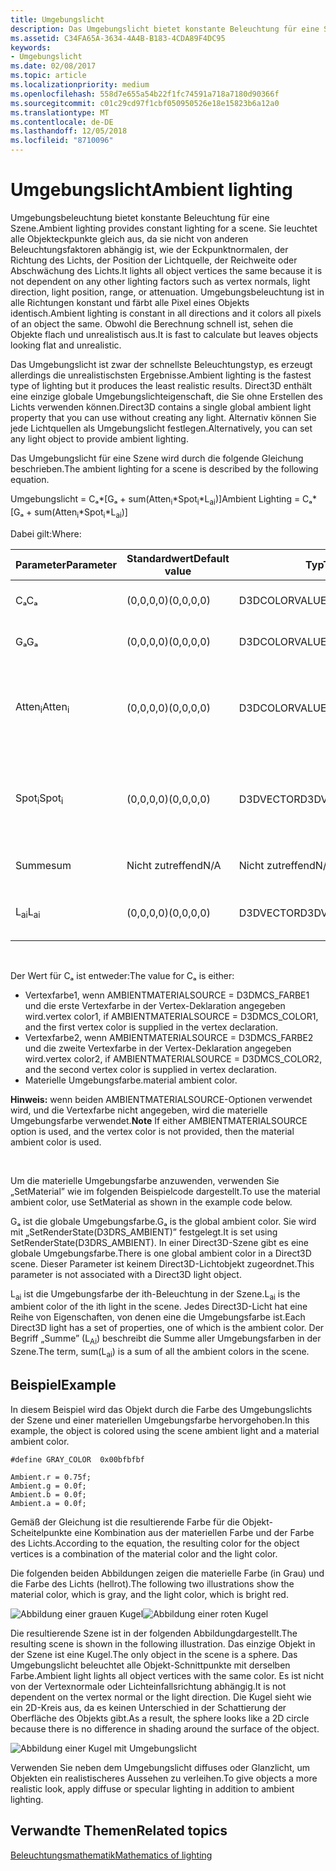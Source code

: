 ```yaml
---
title: Umgebungslicht
description: Das Umgebungslicht bietet konstante Beleuchtung für eine Szene.
ms.assetid: C34FA65A-3634-4A4B-B183-4CDA89F4DC95
keywords:
- Umgebungslicht
ms.date: 02/08/2017
ms.topic: article
ms.localizationpriority: medium
ms.openlocfilehash: 558d7e655a54b22f1fc74591a718a7180d90366f
ms.sourcegitcommit: c01c29cd97f1cbf050950526e18e15823b6a12a0
ms.translationtype: MT
ms.contentlocale: de-DE
ms.lasthandoff: 12/05/2018
ms.locfileid: "8710096"
---
```

# <a name="ambient-lighting"></a><span data-ttu-id="84702-104">Umgebungslicht</span><span class="sxs-lookup"><span data-stu-id="84702-104">Ambient lighting</span></span>


<span data-ttu-id="84702-105">Umgebungsbeleuchtung bietet konstante Beleuchtung für eine Szene.</span><span class="sxs-lookup"><span data-stu-id="84702-105">Ambient lighting provides constant lighting for a scene.</span></span> <span data-ttu-id="84702-106">Sie leuchtet alle Objekteckpunkte gleich aus, da sie nicht von anderen Beleuchtungsfaktoren abhängig ist, wie der Eckpunktnormalen, der Richtung des Lichts, der Position der Lichtquelle, der Reichweite oder Abschwächung des Lichts.</span><span class="sxs-lookup"><span data-stu-id="84702-106">It lights all object vertices the same because it is not dependent on any other lighting factors such as vertex normals, light direction, light position, range, or attenuation.</span></span> <span data-ttu-id="84702-107">Umgebungsbeleuchtung ist in alle Richtungen konstant und färbt alle Pixel eines Objekts identisch.</span><span class="sxs-lookup"><span data-stu-id="84702-107">Ambient lighting is constant in all directions and it colors all pixels of an object the same.</span></span> <span data-ttu-id="84702-108">Obwohl die Berechnung schnell ist, sehen die Objekte flach und unrealistisch aus.</span><span class="sxs-lookup"><span data-stu-id="84702-108">It is fast to calculate but leaves objects looking flat and unrealistic.</span></span>

<span data-ttu-id="84702-109">Das Umgebungslicht ist zwar der schnellste Beleuchtungstyp, es erzeugt allerdings die unrealistischsten Ergebnisse.</span><span class="sxs-lookup"><span data-stu-id="84702-109">Ambient lighting is the fastest type of lighting but it produces the least realistic results.</span></span> <span data-ttu-id="84702-110">Direct3D enthält eine einzige globale Umgebungslichteigenschaft, die Sie ohne Erstellen des Lichts verwenden können.</span><span class="sxs-lookup"><span data-stu-id="84702-110">Direct3D contains a single global ambient light property that you can use without creating any light.</span></span> <span data-ttu-id="84702-111">Alternativ können Sie jede Lichtquellen als Umgebungslicht festlegen.</span><span class="sxs-lookup"><span data-stu-id="84702-111">Alternatively, you can set any light object to provide ambient lighting.</span></span>

<span data-ttu-id="84702-112">Das Umgebungslicht für eine Szene wird durch die folgende Gleichung beschrieben.</span><span class="sxs-lookup"><span data-stu-id="84702-112">The ambient lighting for a scene is described by the following equation.</span></span>

<span data-ttu-id="84702-113">Umgebungslicht = Cₐ\*\[Gₐ + sum(Atten<sub>i</sub>\*Spot<sub>i</sub>\*L<sub>ai</sub>)\]</span><span class="sxs-lookup"><span data-stu-id="84702-113">Ambient Lighting = Cₐ\*\[Gₐ + sum(Atten<sub>i</sub>\*Spot<sub>i</sub>\*L<sub>ai</sub>)\]</span></span>

<span data-ttu-id="84702-114">Dabei gilt:</span><span class="sxs-lookup"><span data-stu-id="84702-114">Where:</span></span>

| <span data-ttu-id="84702-115">Parameter</span><span class="sxs-lookup"><span data-stu-id="84702-115">Parameter</span></span>         | <span data-ttu-id="84702-116">Standardwert</span><span class="sxs-lookup"><span data-stu-id="84702-116">Default value</span></span> | <span data-ttu-id="84702-117">Typ</span><span class="sxs-lookup"><span data-stu-id="84702-117">Type</span></span>          | <span data-ttu-id="84702-118">Beschreibung</span><span class="sxs-lookup"><span data-stu-id="84702-118">Description</span></span>                                                                                                       |
|-------------------|---------------|---------------|-------------------------------------------------------------------------------------------------------------------|
| <span data-ttu-id="84702-119">Cₐ</span><span class="sxs-lookup"><span data-stu-id="84702-119">Cₐ</span></span>                | <span data-ttu-id="84702-120">(0,0,0,0)</span><span class="sxs-lookup"><span data-stu-id="84702-120">(0,0,0,0)</span></span>     | <span data-ttu-id="84702-121">D3DCOLORVALUE</span><span class="sxs-lookup"><span data-stu-id="84702-121">D3DCOLORVALUE</span></span> | <span data-ttu-id="84702-122">Materielle Umgebungsfarbe</span><span class="sxs-lookup"><span data-stu-id="84702-122">Material ambient color</span></span>                                                                                            |
| <span data-ttu-id="84702-123">Gₐ</span><span class="sxs-lookup"><span data-stu-id="84702-123">Gₐ</span></span>                | <span data-ttu-id="84702-124">(0,0,0,0)</span><span class="sxs-lookup"><span data-stu-id="84702-124">(0,0,0,0)</span></span>     | <span data-ttu-id="84702-125">D3DCOLORVALUE</span><span class="sxs-lookup"><span data-stu-id="84702-125">D3DCOLORVALUE</span></span> | <span data-ttu-id="84702-126">Globale Umgebungsfarbe</span><span class="sxs-lookup"><span data-stu-id="84702-126">Global ambient color</span></span>                                                                                              |
| <span data-ttu-id="84702-127">Atten<sub>i</sub></span><span class="sxs-lookup"><span data-stu-id="84702-127">Atten<sub>i</sub></span></span> | <span data-ttu-id="84702-128">(0,0,0,0)</span><span class="sxs-lookup"><span data-stu-id="84702-128">(0,0,0,0)</span></span>     | <span data-ttu-id="84702-129">D3DCOLORVALUE</span><span class="sxs-lookup"><span data-stu-id="84702-129">D3DCOLORVALUE</span></span> | <span data-ttu-id="84702-130">Dämpfung der ith-Beleuchtung.</span><span class="sxs-lookup"><span data-stu-id="84702-130">Light attenuation of the ith light.</span></span> <span data-ttu-id="84702-131">Unter [Dämpfungs- und Spotlight-Faktor](attenuation-and-spotlight-factor.md).</span><span class="sxs-lookup"><span data-stu-id="84702-131">See [Attenuation and spotlight factor](attenuation-and-spotlight-factor.md).</span></span> |
| <span data-ttu-id="84702-132">Spot<sub>i</sub></span><span class="sxs-lookup"><span data-stu-id="84702-132">Spot<sub>i</sub></span></span>  | <span data-ttu-id="84702-133">(0,0,0,0)</span><span class="sxs-lookup"><span data-stu-id="84702-133">(0,0,0,0)</span></span>     | <span data-ttu-id="84702-134">D3DVECTOR</span><span class="sxs-lookup"><span data-stu-id="84702-134">D3DVECTOR</span></span>     | <span data-ttu-id="84702-135">Spotlight-Faktor der ith-Beleuchtung.</span><span class="sxs-lookup"><span data-stu-id="84702-135">Spotlight factor of the ith light.</span></span> <span data-ttu-id="84702-136">Unter [Dämpfungs- und Spotlight-Faktor](attenuation-and-spotlight-factor.md).</span><span class="sxs-lookup"><span data-stu-id="84702-136">See [Attenuation and spotlight factor](attenuation-and-spotlight-factor.md).</span></span>  |
| <span data-ttu-id="84702-137">Summe</span><span class="sxs-lookup"><span data-stu-id="84702-137">sum</span></span>               | <span data-ttu-id="84702-138">Nicht zutreffend</span><span class="sxs-lookup"><span data-stu-id="84702-138">N/A</span></span>           | <span data-ttu-id="84702-139">Nicht zutreffend</span><span class="sxs-lookup"><span data-stu-id="84702-139">N/A</span></span>           | <span data-ttu-id="84702-140">Summe des Umgebungslichts</span><span class="sxs-lookup"><span data-stu-id="84702-140">Sum of the ambient light</span></span>                                                                                          |
| <span data-ttu-id="84702-141">L<sub>ai</sub></span><span class="sxs-lookup"><span data-stu-id="84702-141">L<sub>ai</sub></span></span>    | <span data-ttu-id="84702-142">(0,0,0,0)</span><span class="sxs-lookup"><span data-stu-id="84702-142">(0,0,0,0)</span></span>     | <span data-ttu-id="84702-143">D3DVECTOR</span><span class="sxs-lookup"><span data-stu-id="84702-143">D3DVECTOR</span></span>     | <span data-ttu-id="84702-144">Helle Umgebungsfarbe der ith-Beleuchtung</span><span class="sxs-lookup"><span data-stu-id="84702-144">Light ambient color of the ith light</span></span>                                                                              |

 

<span data-ttu-id="84702-145">Der Wert für Cₐ ist entweder:</span><span class="sxs-lookup"><span data-stu-id="84702-145">The value for Cₐ is either:</span></span>

-   <span data-ttu-id="84702-146">Vertexfarbe1, wenn AMBIENTMATERIALSOURCE = D3DMCS\_FARBE1 und die erste Vertexfarbe in der Vertex-Deklaration angegeben wird.</span><span class="sxs-lookup"><span data-stu-id="84702-146">vertex color1, if AMBIENTMATERIALSOURCE = D3DMCS\_COLOR1, and the first vertex color is supplied in the vertex declaration.</span></span>
-   <span data-ttu-id="84702-147">Vertexfarbe2, wenn AMBIENTMATERIALSOURCE = D3DMCS\_FARBE2 und die zweite Vertexfarbe in der Vertex-Deklaration angegeben wird.</span><span class="sxs-lookup"><span data-stu-id="84702-147">vertex color2, if AMBIENTMATERIALSOURCE = D3DMCS\_COLOR2, and the second vertex color is supplied in vertex declaration.</span></span>
-   <span data-ttu-id="84702-148">Materielle Umgebungsfarbe.</span><span class="sxs-lookup"><span data-stu-id="84702-148">material ambient color.</span></span>

<span data-ttu-id="84702-149">**Hinweis:**  wenn beiden AMBIENTMATERIALSOURCE-Optionen verwendet wird, und die Vertexfarbe nicht angegeben, wird die materielle Umgebungsfarbe verwendet.</span><span class="sxs-lookup"><span data-stu-id="84702-149">**Note** If either AMBIENTMATERIALSOURCE option is used, and the vertex color is not provided, then the material ambient color is used.</span></span>

 

<span data-ttu-id="84702-150">Um die materielle Umgebungsfarbe anzuwenden, verwenden Sie „SetMaterial” wie im folgenden Beispielcode dargestellt.</span><span class="sxs-lookup"><span data-stu-id="84702-150">To use the material ambient color, use SetMaterial as shown in the example code below.</span></span>

<span data-ttu-id="84702-151">Gₐ ist die globale Umgebungsfarbe.</span><span class="sxs-lookup"><span data-stu-id="84702-151">Gₐ is the global ambient color.</span></span> <span data-ttu-id="84702-152">Sie wird mit „SetRenderState(D3DRS\_AMBIENT)” festgelegt.</span><span class="sxs-lookup"><span data-stu-id="84702-152">It is set using SetRenderState(D3DRS\_AMBIENT).</span></span> <span data-ttu-id="84702-153">In einer Direct3D-Szene gibt es eine globale Umgebungsfarbe.</span><span class="sxs-lookup"><span data-stu-id="84702-153">There is one global ambient color in a Direct3D scene.</span></span> <span data-ttu-id="84702-154">Dieser Parameter ist keinem Direct3D-Lichtobjekt zugeordnet.</span><span class="sxs-lookup"><span data-stu-id="84702-154">This parameter is not associated with a Direct3D light object.</span></span>

<span data-ttu-id="84702-155">L<sub>ai</sub> ist die Umgebungsfarbe der ith-Beleuchtung in der Szene.</span><span class="sxs-lookup"><span data-stu-id="84702-155">L<sub>ai</sub> is the ambient color of the ith light in the scene.</span></span> <span data-ttu-id="84702-156">Jedes Direct3D-Licht hat eine Reihe von Eigenschaften, von denen eine die Umgebungsfarbe ist.</span><span class="sxs-lookup"><span data-stu-id="84702-156">Each Direct3D light has a set of properties, one of which is the ambient color.</span></span> <span data-ttu-id="84702-157">Der Begriff „Summe” (L<sub>Ai</sub>) beschreibt die Summe aller Umgebungsfarben in der Szene.</span><span class="sxs-lookup"><span data-stu-id="84702-157">The term, sum(L<sub>ai</sub>) is a sum of all the ambient colors in the scene.</span></span>

## <a name="span-idexamplespanspan-idexamplespanspan-idexamplespanexample"></a><span data-ttu-id="84702-158"><span id="Example"></span><span id="example"></span><span id="EXAMPLE"></span>Beispiel</span><span class="sxs-lookup"><span data-stu-id="84702-158"><span id="Example"></span><span id="example"></span><span id="EXAMPLE"></span>Example</span></span>


<span data-ttu-id="84702-159">In diesem Beispiel wird das Objekt durch die Farbe des Umgebungslichts der Szene und einer materiellen Umgebungsfarbe hervorgehoben.</span><span class="sxs-lookup"><span data-stu-id="84702-159">In this example, the object is colored using the scene ambient light and a material ambient color.</span></span>

```
#define GRAY_COLOR  0x00bfbfbf

Ambient.r = 0.75f;
Ambient.g = 0.0f;
Ambient.b = 0.0f;
Ambient.a = 0.0f;
```

<span data-ttu-id="84702-160">Gemäß der Gleichung ist die resultierende Farbe für die Objekt-Scheitelpunkte eine Kombination aus der materiellen Farbe und der Farbe des Lichts.</span><span class="sxs-lookup"><span data-stu-id="84702-160">According to the equation, the resulting color for the object vertices is a combination of the material color and the light color.</span></span>

<span data-ttu-id="84702-161">Die folgenden beiden Abbildungen zeigen die materielle Farbe (in Grau) und die Farbe des Lichts (hellrot).</span><span class="sxs-lookup"><span data-stu-id="84702-161">The following two illustrations show the material color, which is gray, and the light color, which is bright red.</span></span>

![Abbildung einer grauen Kugel](images/amb1.jpg)![Abbildung einer roten Kugel](images/lightred.jpg)

<span data-ttu-id="84702-164">Die resultierende Szene ist in der folgenden Abbildungdargestellt.</span><span class="sxs-lookup"><span data-stu-id="84702-164">The resulting scene is shown in the following illustration.</span></span> <span data-ttu-id="84702-165">Das einzige Objekt in der Szene ist eine Kugel.</span><span class="sxs-lookup"><span data-stu-id="84702-165">The only object in the scene is a sphere.</span></span> <span data-ttu-id="84702-166">Das Umgebungslicht beleuchtet alle Objekt-Schnittpunkte mit derselben Farbe.</span><span class="sxs-lookup"><span data-stu-id="84702-166">Ambient light lights all object vertices with the same color.</span></span> <span data-ttu-id="84702-167">Es ist nicht von der Vertexnormale oder Lichteinfallsrichtung abhängig.</span><span class="sxs-lookup"><span data-stu-id="84702-167">It is not dependent on the vertex normal or the light direction.</span></span> <span data-ttu-id="84702-168">Die Kugel sieht wie ein 2D-Kreis aus, da es keinen Unterschied in der Schattierung der Oberfläche des Objekts gibt.</span><span class="sxs-lookup"><span data-stu-id="84702-168">As a result, the sphere looks like a 2D circle because there is no difference in shading around the surface of the object.</span></span>

![Abbildung einer Kugel mit Umgebungslicht](images/lighta.jpg)

<span data-ttu-id="84702-170">Verwenden Sie neben dem Umgebungslicht diffuses oder Glanzlicht, um Objekten ein realistischeres Aussehen zu verleihen.</span><span class="sxs-lookup"><span data-stu-id="84702-170">To give objects a more realistic look, apply diffuse or specular lighting in addition to ambient lighting.</span></span>

## <a name="span-idrelated-topicsspanrelated-topics"></a><span data-ttu-id="84702-171"><span id="related-topics"></span>Verwandte Themen</span><span class="sxs-lookup"><span data-stu-id="84702-171"><span id="related-topics"></span>Related topics</span></span>


[<span data-ttu-id="84702-172">Beleuchtungsmathematik</span><span class="sxs-lookup"><span data-stu-id="84702-172">Mathematics of lighting</span></span>](mathematics-of-lighting.md)

 

 




